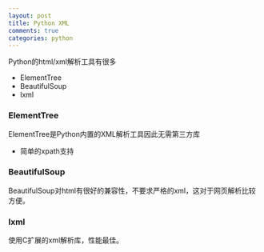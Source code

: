 ```yaml
---
layout: post
title: Python XML
comments: true
categories: python
---
```



Python的html/xml解析工具有很多

* ElementTree
* BeautifulSoup
* lxml

### ElementTree

ElementTree是Python内置的XML解析工具因此无需第三方库

* 简单的xpath支持

### BeautifulSoup

BeautifulSoup对html有很好的兼容性，不要求严格的xml，这对于网页解析比较方便。

### lxml

使用C扩展的xml解析库，性能最佳。
